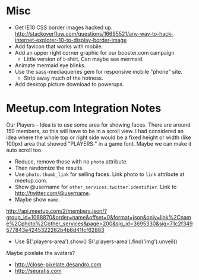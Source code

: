 
# Misc

* Get IE10 CSS border images hacked up.
  http://stackoverflow.com/questions/16695521/any-way-to-hack-internet-explorer-10-to-display-border-image
* Add favicon that works with mobile.
* Add an upper right corner graphic for our booster.com campaign
  - Little version of t-shirt. Can maybe see mermaid.
* Animate mermaid eye blinks.
* Use the sass-mediaqueries gem for responsive mobile "phone" site.
  - Strip away much of the hotness.
* Add desktop picture download to powerups.


# Meetup.com Integration Notes

Our Players - Idea is to use some area for showing faces. There are around 150 members, so this will have to be in a scroll view. I had considered an idea where the whole top or right side would be a fixed height or width (like 100px) area that showed "PLAYERS:" in a game font. Maybe we can make it auto scroll too.

  * Reduce, remove those with no `photo` attribute.
  * Then randomize the results.
  * Use `photo.thumb_link` for selling faces. Link photo to `link` attribute at meetup.com.
  * Show @username for `other_services.twitter.identifier`. Link to http://twitter.com/@username.
  * Maybe show `name`.

http://api.meetup.com/2/members.json/?group_id=1068870&order=name&offset=0&format=json&only=link%2Cname%2Cphoto%2Cother_services&page=200&sig_id=3695330&sig=71c2f349577843e4245322262b4b6d41fcf62883

  * Use 
    $('.players-area').show()
    $('.players-area').find('img').unveil()

Maybe pixelate the avatars?

  * http://close-pixelate.desandro.com
  * http://seuratjs.com
